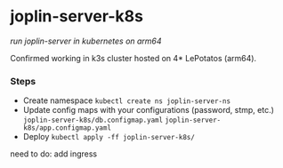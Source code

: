 # joplin-server-k8s
*run joplin-server in kubernetes on arm64*

Confirmed working in k3s cluster hosted on 4* LePotatos (arm64). 

### Steps
- Create namespace
```kubectl create ns joplin-server-ns```
- Update config maps with your configurations (password, stmp, etc.)
`joplin-server-k8s/db.configmap.yaml`
`joplin-server-k8s/app.configmap.yaml`
- Deploy
```kubectl apply -ff joplin-server-k8s/```

need to do: add ingress
